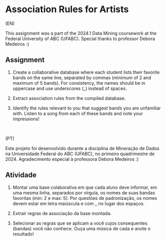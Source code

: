 # Association Rules for Artists

(EN)

This assignment was a part of the 2024.1 Data Mining coursework at the Federal University of ABC (UFABC). Special thanks to professor Debora Medeiros :)

## Assignment
1. Create a collaborative database where each student lists their favorite bands on the same line, separated by commas (minimum of 2 and maximum of 5 bands). For consistency, the names should be in uppercase and use underscores (_) instead of spaces.

2. Extract association rules from the compiled database.

3. Identify the rules relevant to you that suggest bands you are unfamiliar with. Listen to a song from each of these bands and note your impressions!

<br>

(PT)

Este projeto foi desenvolvido durante a disciplina de Mineração de Dados na Universidade Federal do ABC (UFABC), no primeiro quadrimestre de 2024. Agradecimento especial à professora Debora Medeiros :)

## Atividade
1. Montar uma base colaborativa em que cada aluno deve informar, em uma mesma linha, separados por vírgula, os nomes de suas bandas favoritas (min: 2 e max: 5). Por questões de padronização, os nomes devem estar em letra maiúscula e com _ no lugar dos espaços.

2. Extrair regras de associação da base montada.

3. Selecionar as regras que se aplicam a você cujos consequentes (bandas) você não conhece. Ouça uma música de cada e anote o resultado!
